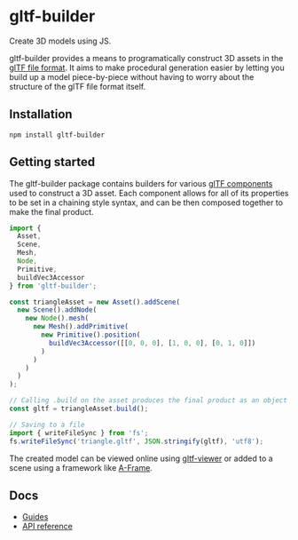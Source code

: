 # gltf-builder

Create 3D models using JS.

gltf-builder provides a means to programatically construct 3D assets in the [glTF file format](https://github.com/KhronosGroup/glTF/blob/master/README.md). It aims to make procedural generation easier by letting you build up a model piece-by-piece without having to worry about the structure of the glTF file format itself.

## Installation

```
npm install gltf-builder
```

## Getting started

The gltf-builder package contains builders for various [glTF components](https://registry.khronos.org/glTF/specs/2.0/glTF-2.0.html#properties-reference) used to construct a 3D asset. Each component allows for all of its properties to be set in a chaining style syntax, and can be then composed together to make the final product.

```js
import {
  Asset,
  Scene,
  Mesh,
  Node,
  Primitive,
  buildVec3Accessor
} from 'gltf-builder';

const triangleAsset = new Asset().addScene(
  new Scene().addNode(
    new Node().mesh(
      new Mesh().addPrimitive(
        new Primitive().position(
          buildVec3Accessor([[0, 0, 0], [1, 0, 0], [0, 1, 0]])
        )
      )
    )
  )
);

// Calling .build on the asset produces the final product as an object
const gltf = triangleAsset.build();

// Saving to a file
import { writeFileSync } from 'fs';
fs.writeFileSync('triangle.gltf', JSON.stringify(gltf), 'utf8');
```

The created model can be viewed online using [gltf-viewer](https://gltf-viewer.donmccurdy.com/) or added
to a scene using a framework like [A-Frame](https://aframe.io/).

## Docs

- [Guides](./guides/README.md)
- [API reference](https://dpisani.github.io/gltf-builder/index.html)
